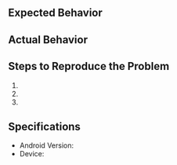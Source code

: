 ## Expected Behavior


## Actual Behavior


## Steps to Reproduce the Problem

1.
1.
1.

## Specifications

- Android Version:
- Device: